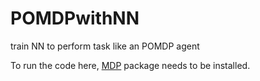 # POMDPwithNN
train NN to perform task like an POMDP agent

To run the code here, [MDP](https://pymdptoolbox.readthedocs.io/en/latest/index.html 
) package needs to be installed.

